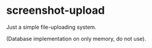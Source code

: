 # screenshot-upload

Just a simple file-uploading system.

(Database implementation on only memory, do not use).
